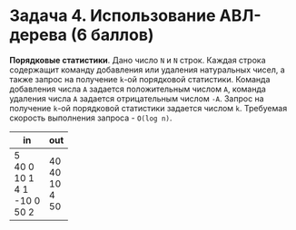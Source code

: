 # Задача 4. Использование АВЛ-дерева ​(6 баллов)
**Порядковые статистики**​. Дано число `N` и `N` строк. Каждая строка содержащит команду добавления или удаления
натуральных чисел, а также запрос на получение `k`-ой порядковой статистики. Команда добавления числа `A` задается
положительным числом `A`, команда удаления числа `A` задается отрицательным числом `-A`. Запрос на получение `k`-ой
порядковой статистики задается числом `k`. Требуемая скорость выполнения запроса - `O(log n)`.

| in | out |
|----|-----|
| 5<br> 40 0<br> 10 1<br> 4 1<br> -10 0<br> 50 2 | 40<br>40<br>10<br>4<br>50 |